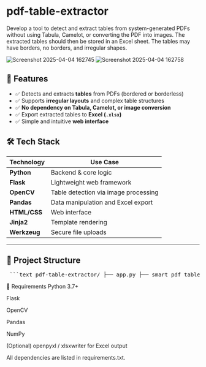 # pdf-table-extractor
Develop a tool to detect and extract tables from system-generated PDFs without using Tabula, Camelot, or converting the PDF into images. The extracted tables should then be stored in an Excel sheet. The tables may have borders, no borders, and irregular shapes.

![Screenshot 2025-04-04 162745](https://github.com/user-attachments/assets/19c5ac6e-99d1-476d-a819-1acf4b6f148b)
![Screenshot 2025-04-04 162758](https://github.com/user-attachments/assets/93b6b892-18f1-466a-a98b-d4e3a423b046)

## 🚀 Features

- ✅ Detects and extracts **tables** from PDFs (bordered or borderless)
- ✅ Supports **irregular layouts** and complex table structures
- ✅ **No dependency on Tabula, Camelot, or image conversion**
- ✅ Export extracted tables to **Excel (`.xlsx`)**
- ✅ Simple and intuitive **web interface**

## 🛠️ Tech Stack

| Technology      | Use Case                                |
|------------------|------------------------------------------|
| **Python**        | Backend & core logic                     |
| **Flask**         | Lightweight web framework                |
| **OpenCV**        | Table detection via image processing     |
| **Pandas**        | Data manipulation and Excel export       |
| **HTML/CSS**      | Web interface                            |
| **Jinja2**        | Template rendering                       |
| **Werkzeug**      | Secure file uploads                      |

---

## 📁 Project Structure
<pre> ```text pdf-table-extractor/ ├── app.py ├── smart_pdf_table_parser.py ├── templates/ │ └── index.html ├── static/ │ └── style.css (if any) ├── uploads/ ├── outputs/ ├── sample_pdfs/ │ └── example.pdf ├── output_excels/ │ └── example.xlsx ├── README.md ├── requirements.txt └── demo.mp4 ``` </pre>


📝 Requirements
Python 3.7+

Flask

OpenCV

Pandas

NumPy

(Optional) openpyxl / xlsxwriter for Excel output

All dependencies are listed in requirements.txt.
